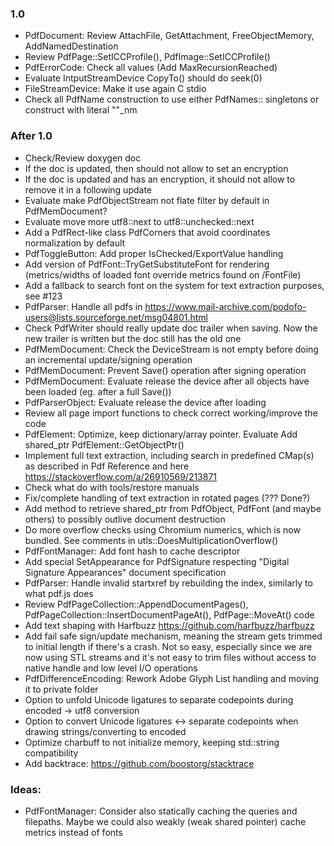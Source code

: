 ### 1.0

- PdfDocument: Review AttachFile, GetAttachment, FreeObjectMemory, AddNamedDestination
- Review PdfPage::SetICCProfile(), PdfImage::SetICCProfile()
- PdfErrorCode: Check all values (Add MaxRecursionReached)
- Evaluate IntputStreamDevice CopyTo() should do seek(0)
- FileStreamDevice: Make it use again C stdio
- Check all PdfName construction to use either PdfNames:: singletons or construct with literal ""_nm

### After 1.0
- Check/Review doxygen doc
- If the doc is updated, then should not allow to set an encryption
- If the doc is updated and has an encryption, it should not allow to remove it
  in a following update
- Evaluate make PdfObjectStream not flate filter by default in PdfMemDocument?
- Evaluate move more utf8::next to utf8::unchecked::next
- Add a PdfRect-like class PdfCorners that avoid coordinates normalization
  by default
- PdfToggleButton: Add proper IsChecked/ExportValue handling
- Add version of PdfFont::TryGetSubstituteFont for rendering
  (metrics/widths of loaded font override metrics found on /FontFile)
- Add a fallback to search font on the system for text extraction purposes,
  see #123
- PdfParser: Handle all pdfs in
  https://www.mail-archive.com/podofo-users@lists.sourceforge.net/msg04801.html
- Check PdfWriter should really update doc trailer when saving.
  Now the new trailer is written but the doc still has the old one
- PdfMemDocument: Check the DeviceStream is not empty before doing an incremental update/signing operation
- PdfMemDocument: Prevent Save() operation after signing operation
- PdfMemDocument: Evaluate release the device after all objects have been loaded (eg. after a full Save())
- PdfParserObject: Evaluate release the device after loading
- Review all page import functions to check correct working/improve the code
- PdfElement: Optimize, keep dictionary/array pointer. Evaluate Add shared_ptr PdfElement::GetObjectPtr() 
- Implement full text extraction, including search in predefined
  CMap(s) as described in Pdf Reference and here https://stackoverflow.com/a/26910569/213871
- Check what do with tools/restore manuals
- Fix/complete handling of text extraction in rotated pages (??? Done?)
- Add method to retrieve shared_ptr from PdfObject, PdfFont (and
  maybe others) to possibly outlive document destruction
- Do more overflow checks using Chromium numerics, which is now
  bundled. See comments in utls::DoesMultiplicationOverflow()
- PdfFontManager: Add font hash to cache descriptor
- Add special SetAppearance for PdfSignature respecting
  "Digital Signature Appearances" document specification
- PdfParser: Handle invalid startxref by rebuilding the index,
  similarly to what pdf.js does
- Review PdfPageCollection::AppendDocumentPages(),
  PdfPageCollection::InsertDocumentPageAt(), PdfPage::MoveAt() code
- Add text shaping with Harfbuzz https://github.com/harfbuzz/harfbuzz
- Add fail safe sign/update mechanism, meaning the stream gets trimmed
  to initial length if there's a crash. Not so easy, especially since
  we are now using STL streams and it's not easy to trim files
  without access to native handle and low level I/O operations
- PdfDifferenceEncoding: Rework Adobe Glyph List handling and moving it to private folder
- Option to unfold Unicode ligatures to separate codepoints during encoded -> utf8 conversion
- Option to convert Unicode ligatures <-> separate codepoints when drawing strings/converting to encoded
- Optimize charbuff to not initialize memory, keeping std::string compatibility
- Add backtrace: https://github.com/boostorg/stacktrace

### Ideas:
- PdfFontManager: Consider also statically caching the queries and filepaths.
  Maybe we could also weakly (weak shared pointer) cache metrics instead of fonts
